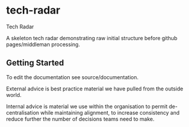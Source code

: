 # tech-radar
Tech Radar

A skeleton tech radar demonstrating raw initial structure before github pages/middleman processing.

## Getting Started

To edit the documentation see source/documentation.

External advice is best practice material we have pulled from the outside world.

Internal advice is material we use within the organisation to permit de-centralisation while maintaining alignment, to increase consistency and reduce further the number of decisions teams need to make.
